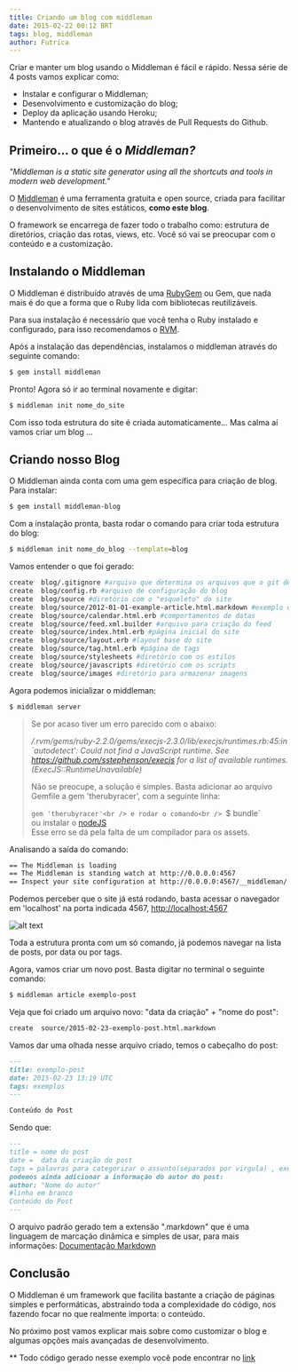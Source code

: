 ```yaml
---
title: Criando um blog com middleman
date: 2015-02-22 00:12 BRT
tags: blog, middleman
author: Futrica
---
```


Criar e manter um blog usando o Middleman é fácil e rápido. Nessa série de 4 posts vamos explicar como: 

* Instalar e configurar o Middleman;
* Desenvolvimento e customização do blog;
* Deploy da aplicação usando Heroku; 
* Mantendo e atualizando o blog através de Pull Requests do Github.

## Primeiro... o que é o *Middleman?*

*"Middleman is a static site generator using all the shortcuts and tools in modern web development."*

O [Middleman](https://middlemanapp.com/) é uma ferramenta gratuita e open source, criada para facilitar o desenvolvimento de sites estáticos, **como este blog**.

O framework se encarrega de fazer todo o trabalho como: estrutura de diretórios, criação das rotas, views, etc. Você só vai se preocupar com o conteúdo e a customização.

## Instalando o Middleman

O Middleman é distribuído através de uma [RubyGem](https://rubygems.org/) ou Gem, que nada mais é do que a forma que o Ruby lida com bibliotecas reutilizáveis.

Para sua instalação é necessário que você tenha o Ruby instalado e configurado, para isso recomendamos o [RVM](https://rvm.io/rvm/install).

Após a instalação das dependências, instalamos o middleman através do seguinte comando:

```bash
$ gem install middleman
```

Pronto! Agora só ir ao terminal novamente e digitar:

```bash
$ middleman init nome_do_site
```

Com isso toda estrutura do site é criada automaticamente… Mas calma aí vamos criar um blog … 

## Criando nosso Blog
O Middleman ainda conta com uma gem específica para criação de blog. Para instalar:

```bash
$ gem install middleman-blog
```

Com a instalação pronta, basta rodar o comando para criar toda estrutura do blog:

```bash
$ middleman init nome_do_blog --template=blog
```

Vamos entender o que foi gerado:

```bash
create  blog/.gitignore #arquivo que determina os arquivos que o git deve ignorar
create  blog/config.rb #arquivo de configuração do blog
create  blog/source #diretório com o "esqueleto" do site
create  blog/source/2012-01-01-example-article.html.markdown #exemplo de post
create  blog/source/calendar.html.erb #comportamentos de datas
create  blog/source/feed.xml.builder #arquivo para criação do feed
create  blog/source/index.html.erb #página inicial do site
create  blog/source/layout.erb #layout base do site
create  blog/source/tag.html.erb #página de tags
create  blog/source/stylesheets #diretório com os estilos
create  blog/source/javascripts #diretório com os scripts
create  blog/source/images #diretório para armazenar imagens
```

Agora podemos inicializar o middleman:

```bash 
$ middleman server
```

> Se por acaso tiver um erro parecido com o abaixo:
>
> */.rvm/gems/ruby-2.2.0/gems/execjs-2.3.0/lib/execjs/runtimes.rb:45:in `autodetect': Could not find a JavaScript runtime. See https://github.com/sstephenson/execjs for a list of available runtimes. (ExecJS::RuntimeUnavailable)*
>
> Não se preocupe, a solução é simples. Basta adicionar ao arquivo Gemfile a gem 'therubyracer', com a seguinte linha:
>
> `gem 'therubyracer'<br />
> e rodar o comando<br />
> `$ bundle`<br />
> ou instalar o [nodeJS](http://nodejs.org/) <br />
> Esse erro se dá pela falta de um compilador para os assets.

Analisando a saída do comando:

```bash
== The Middleman is loading
== The Middleman is standing watch at http://0.0.0.0:4567
== Inspect your site configuration at http://0.0.0.0:4567/__middleman/
```

Podemos perceber que o site já está rodando, basta acessar o navegador em 'localhost' na porta indicada 4567, [http://localhost:4567](http://localhost:4567)

 ![alt text](/images/blog.png "blog no ar!") 

Toda a estrutura pronta com um só comando, já podemos navegar na lista de posts, por data ou por tags.

Agora, vamos criar um novo post. Basta digitar no terminal o seguinte comando:

```bash 
$ middleman article exemplo-post
```

Veja que foi criado um arquivo novo: "data da criação" + "nome do post":

```bash 
create  source/2015-02-23-exemplo-post.html.markdown
```

Vamos dar uma olhada nesse arquivo criado, temos o cabeçalho do post:


```markdown
---
title: exemplo-post
date: 2015-02-23 13:19 UTC
tags: exemplos
--- 

Conteúdo do Post
```

Sendo que:

```markdown
---
title = nome do post
date =  data da criação do post
tags = palavras para categorizar o assunto(separados por virgula) , exemplo: (ruby, rails).
podemos ainda adicionar a informação do autor do post:
author: "Nome do autor"
#linha em branco
Conteúdo do Post
---
```

O arquivo padrão gerado tem a extensão ".markdown" que é uma linguagem de marcação dinâmica e simples de usar, para mais informações: [Documentação Markdown](http://daringfireball.net/projects/markdown/syntax)

## Conclusão 

O Middleman é um framework que facilita bastante a criação de páginas simples e performáticas, abstraindo toda a complexidade do código, nos fazendo focar no que realmente importa: o conteúdo.

No próximo post vamos explicar mais sobre como customizar o blog e algumas opções mais avançadas de desenvolvimento.

** Todo código gerado nesse exemplo você pode encontrar no [link](https://github.com/futrica/exemplo_blog)
